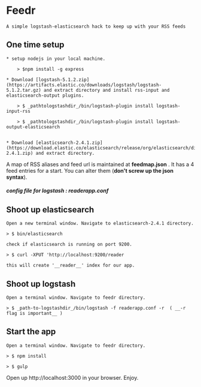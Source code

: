 # Feedr

    A simple logstash-elasticsearch hack to keep up with your RSS feeds

## One time setup

    * setup nodejs in your local machine.

        > $npm install -g express

    * Download [logstash-5.1.2.zip](https://artifacts.elastic.co/downloads/logstash/logstash-5.1.2.tar.gz) and extract directory and install rss-input and elasticsearch-output plugins.

        > $ _pathtologstashdir_/bin/logstash-plugin install logstash-input-rss

        > $ _pathtologstashdir_/bin/logstash-plugin install logstash-output-elasticsearch


    * Download [elasticsearch-2.4.1.zip](https://download.elastic.co/elasticsearch/release/org/elasticsearch/distribution/zip/elasticsearch/2.4.1/elasticsearch-2.4.1.zip) and extract directory.


A map of RSS aliases and feed url is maintained at __feedmap.json__ . It has a 4 feed entries for a start.
You can alter them (__don't screw up the json syntax__).

##### config file for logstash : readerapp.conf

## Shoot up elasticsearch

    Open a new terminal window. Navigate to elasticsearch-2.4.1 directory.

    > $ bin/elasticsearch

    check if elasticsearch is running on port 9200.

    > $ curl -XPUT 'http://localhost:9200/reader

    this will create '__reader__' index for our app.


## Shoot up logstash

    Open a terminal window. Navigate to feedr directory.

    > $ _path-to-logstashdir_/bin/logstash -f readerapp.conf -r  ( __-r flag is important__ )


## Start the app

    Open a terminal window. Navigate to feedr directory.

    > $ npm install

    > $ gulp

Open up http://localhost:3000 in your browser. Enjoy.